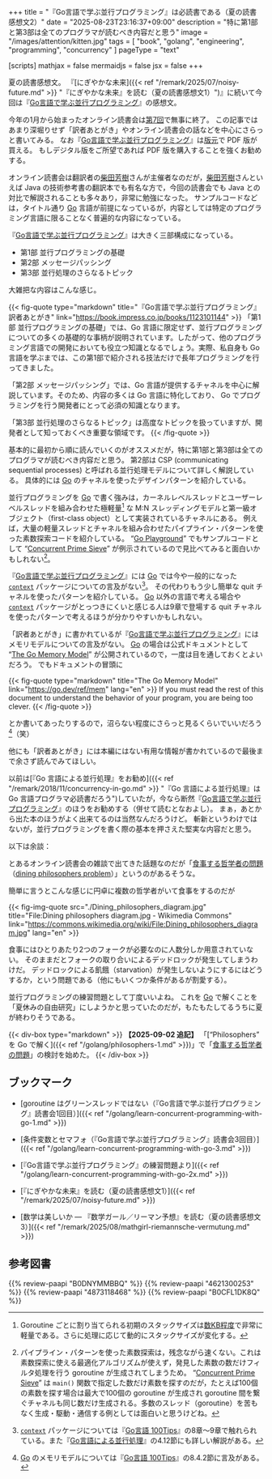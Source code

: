 +++
title = "『Go言語で学ぶ並行プログラミング』は必読書である（夏の読書感想文2）"
date =  "2025-08-23T23:16:37+09:00"
description = "特に第1部と第3部は全てのプログラマが読むべき内容だと思う"
image = "/images/attention/kitten.jpg"
tags = [ "book", "golang", "engineering", "programming", "concurrency" ]
pageType = "text"

[scripts]
  mathjax = false
  mermaidjs = false
  jsx = false
+++

夏の読書感想文。
『[にぎやかな未来]({{< ref "/remark/2025/07/noisy-future.md" >}} "『にぎやかな未来』を読む（夏の読書感想文1）")』に続いて今回は『[Go言語で学ぶ並行プログラミング]』の感想文。

今年の1月から始まったオンライン読書会は[第7回](https://technical-book-reading-2.connpass.com/event/363980/ "第7回『Go言語で学ぶ並行プログラミング』オンライン読書会 - connpass")で無事に終了。
この記事ではあまり深堀りせず「訳者あとがき」やオンライン読書会の話などを中心にさらっと書いてみる。
なお『[Go言語で学ぶ並行プログラミング]』は[版元][Go言語で学ぶ並行プログラミング]で PDF 版が買える。
もしデジタル版をご所望であれば PDF 版を購入することを強くお勧めする。

オンライン読書会は翻訳者の[柴田芳樹]さんが主催者なのだが，[柴田芳樹]さんといえば Java の技術参考書の翻訳本でも有名な方で，今回の読書会でも Java との対比で解説されることも多々あり，非常に勉強になった。
サンプルコードなどは，タイトル通り [Go] 言語が前提になっているが，内容としては特定のプログラミング言語に限ることなく普遍的な内容になっている。

『[Go言語で学ぶ並行プログラミング]』は大きく三部構成になっている。

- 第1部 並行プログラミングの基礎
- 第2部 メッセージパッシング
- 第3部 並行処理のさらなるトピック

大雑把な内容はこんな感じ。

{{< fig-quote type="markdown" title="『Go言語で学ぶ並行プログラミング』訳者あとがき" link="https://book.impress.co.jp/books/1123101144" >}}
「第1部 並行プログラミングの基礎」では、Go 言語に限定せず、並行プログラミングについての多くの基礎的な事柄が説明されています。したがって、他のプログラミング言語での開発においても役立つ知識となるでしょう。実際、私自身も Go 言語を学ぶまでは、この第1部で紹介される技法だけで長年プログラミングを行ってきました。

「第2部 メッセージパッシング」では、Go 言語が提供するチャネルを中心に解説しています。そのため、内容の多くは Go 言語に特化しており、 Go でプログラミングを行う開発者にとって必須の知識となります。

「第3部 並行処理のさらなるトピック」は高度なトピックを扱っていますが、開発者として知っておくべき重要な領域です。
{{< /fig-quote >}}

基本的に最初から順に読んでいくのがオススメだが，特に第1部と第3部は全てのプログラマが読むべき内容だと思う。
第2部は CSP (communicating sequential processes) と呼ばれる並行処理モデルについて詳しく解説している。
具体的には [Go] のチャネルを使ったデザインパターンを紹介している。

並行プログラミングを [Go] で書く強みは，カーネルレベルスレッドとユーザーレベルスレッドを組み合わせた極軽量[^g1] な M:N スレッディングモデルと第一級オブジェクト（first-class object）として実装されているチャネルにある。
例えば，大量の軽量スレッドとチャネルを組み合わせたパイプライン・パターンを使った素数探索コードを紹介している。
“[Go Playground](https://go.dev/play/ "Go Playground - The Go Programming Language")” でもサンプルコードとして “[Concurrent Prime Sieve](https://go.dev/play/p/iN6HCp_e91p)” が例示されているので見比べてみると面白いかもしれない[^cps1]。

[^g1]: Goroutine ごとに割り当てられる初期のスタックサイズは[数KB程度](https://go.dev/doc/faq#goroutines "Why goroutines instead of threads?")で非常に軽量である。さらに処理に応じて動的にスタックサイズが変化する。
[^cps1]: パイプライン・パターンを使った素数探索は，残念ながら速くない。これは素数探索に使える最適化アルゴリズムが使えず，発見した素数の数だけフィルタ処理を行う goroutine が生成されてしまうため。 “[Concurrent Prime Sieve](https://go.dev/play/p/iN6HCp_e91p)” は `main()` 関数で指定した数だけ素数を探すのだが，たとえば100個の素数を探す場合は最大で100個の goroutine が生成され goroutine 間を繋ぐチャネルも同じ数だけ生成される。多数のスレッド（goroutine）を苦もなく生成・駆動・通信する例としては面白いと思うけどね。

『[Go言語で学ぶ並行プログラミング]』には [Go] では今や一般的になった [`context`] パッケージについての言及がない[^ctx1]。
その代わりもう少し簡単な quit チャネルを使ったパターンを紹介している。
[Go] 以外の言語で考える場合や [`context`] パッケージがとっつきにくいと感じる人は9章で登場する quit チャネルを使ったパターンで考えるほうが分かりやすいかもしれない。

[^ctx1]: [`context`] パッケージについては『[Go言語 100Tips]』の8章〜9章で触れられている。また『[Go言語による並行処理]』の4.12節にも詳しい解説がある。

「訳者あとがき」に書かれているが『[Go言語で学ぶ並行プログラミング]』にはメモリモデルについての言及がない。
[Go] の場合は公式ドキュメントとして “[The Go Memory Model](https://go.dev/ref/mem "The Go Memory Model - The Go Programming Language")” が公開されているので，一度は目を通しておくとよいだろう。
でもドキュメントの冒頭に

{{< fig-quote type="markdown" title="The Go Memory Model" link="https://go.dev/ref/mem" lang="en" >}}
If you must read the rest of this document to understand the behavior of your program, you are being too clever.
{{< /fig-quote >}}

とか書いてあったりするので，沼らない程度にさらっと見るくらいでいいだろう[^mm1]（笑）

[^mm1]: [Go] のメモリモデルについては『[Go言語 100Tips]』の8.4.2節に言及がある。

他にも「訳者あとがき」には本編にはない有用な情報が書かれているので最後まで余さず読んでみてほしい。

以前は[『Go 言語による並行処理』をお勧め]({{< ref "/remark/2018/11/concurrency-in-go.md" >}} "『Go 言語による並行処理』は Go 言語プログラマ必読書だろう")していたが，今なら断然『[Go言語で学ぶ並行プログラミング]』のほうをお勧めする（併せて読むとなおよし）。
まぁ，あとから出た本のほうがよく出来てるのは当然なんだろうけど。
斬新というわけではないが，並行プログラミングを書く際の基本を押さえた堅実な内容だと思う。

以下は余談：

とあるオンライン読書会の雑談で出てきた話題なのだが「[食事する哲学者の問題](https://ja.wikipedia.org/wiki/%E9%A3%9F%E4%BA%8B%E3%81%99%E3%82%8B%E5%93%B2%E5%AD%A6%E8%80%85%E3%81%AE%E5%95%8F%E9%A1%8C "食事する哲学者の問題 - Wikipedia")（[dining philosophers problem](https://en.wikipedia.org/wiki/Dining_philosophers_problem "Dining philosophers problem - Wikipedia")）」というのがあるそうな。

簡単に言うとこんな感じに円卓に複数の哲学者がいて食事をするのだが

{{< fig-img-quote src="./Dining_philosophers_diagram.jpg" title="File:Dining philosophers diagram.jpg - Wikimedia Commons" link="https://commons.wikimedia.org/wiki/File:Dining_philosophers_diagram.jpg" lang="en" >}}

食事にはひとりあたり2つのフォークが必要なのに人数分しか用意されていない。
そのままだとフォークの取り合いによるデッドロックが発生してしまうわけだ。
デッドロックによる飢餓（starvation）が発生しないようにするにはどうするか，という問題である（他にもいくつか条件があるが割愛する）。

並行プログラミングの練習問題として丁度いいよね。
これを [Go] で解くことを「夏休みの自由研究」にしようかと思っていたのだが，もたもたしてるうちに夏が終わりそうである。

{{< div-box type="markdown" >}}
**【2025-09-02 追記】**
「[“Philosophers” を Go で解く]({{< ref "/golang/philosophers-1.md" >}})」で「[食事する哲学者の問題](https://ja.wikipedia.org/wiki/%E9%A3%9F%E4%BA%8B%E3%81%99%E3%82%8B%E5%93%B2%E5%AD%A6%E8%80%85%E3%81%AE%E5%95%8F%E9%A1%8C "食事する哲学者の問題 - Wikipedia")」の検討を始めた。
{{< /div-box >}}

## ブックマーク

- [goroutine はグリーンスレッドではない（『Go言語で学ぶ並行プログラミング』読書会1回目）]({{< ref "/golang/learn-concurrent-programming-with-go-1.md" >}})
- [条件変数とセマフォ（『Go言語で学ぶ並行プログラミング』読書会3回目）]({{< ref "/golang/learn-concurrent-programming-with-go-3.md" >}})
- [『Go言語で学ぶ並行プログラミング』の練習問題より]({{< ref "/golang/learn-concurrent-programming-with-go-2x.md" >}})

- [『にぎやかな未来』を読む（夏の読書感想文1）]({{< ref "/remark/2025/07/noisy-future.md" >}})
- [数学は美しいか — 『数学ガール／リーマン予想』を読む（夏の読書感想文3）]({{< ref "/remark/2025/08/mathgirl-riemannsche-vermutung.md" >}})

[Go]: https://go.dev/
[Go言語で学ぶ並行プログラミング]: https://book.impress.co.jp/books/1123101144 "Go言語で学ぶ並行プログラミング　他言語にも適用できる原則とベストプラクティス - インプレスブックス"
[Go言語 100Tips]: https://book.impress.co.jp/books/1122101133 "Go言語 100Tips ありがちなミスを把握し、実装を最適化する - インプレスブックス"
[柴田芳樹]: https://note.com/yoshiki_shibata "柴田 芳樹｜note"
[Go言語による並行処理]: https://www.oreilly.co.jp/books/9784873118468/ "Go言語による並行処理 - O'Reilly Japan"
[`context`]: https://pkg.go.dev/context "context package - context - Go Packages"

## 参考図書

{{% review-paapi "B0DNYMMBBQ" %}} <!-- Go言語で学ぶ並行プログラミング -->
{{% review-paapi "4621300253" %}} <!-- プログラミング言語Go -->
{{% review-paapi "4873118468" %}} <!-- Go言語による並行処理 -->
{{% review-paapi "B0CFL1DK8Q" %}} <!-- Go言語 100Tips -->
